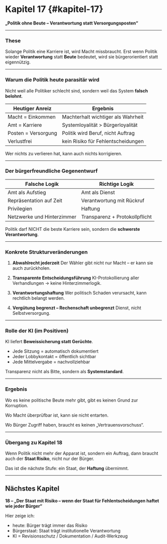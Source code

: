 # Kapitel 17 {#kapitel-17}

**„Politik ohne Beute – Verantwortung statt Versorgungsposten“**

---

### These

Solange Politik eine Karriere ist, wird Macht missbraucht.
Erst wenn Politik wieder **Verantwortung** statt **Beute** bedeutet,
wird sie bürgerorientiert statt eigennützig.

---

### Warum die Politik heute parasitär wird

Nicht weil alle Politiker schlecht sind,
sondern weil das System **falsch belohnt**.

| Heutiger Anreiz     | Ergebnis                           |
| ------------------- | ---------------------------------- |
| Macht = Einkommen   | Machterhalt wichtiger als Wahrheit |
| Amt = Karriere      | Systemloyalität > Bürgerloyalität  |
| Posten = Versorgung | Politik wird Beruf, nicht Auftrag  |
| Verlustfrei         | kein Risiko für Fehlentscheidungen |

Wer nichts zu verlieren hat,
kann auch nichts korrigieren.

---

### Der bürgerfreundliche Gegenentwurf

| Falsche Logik              | Richtige Logik                 |
| -------------------------- | ------------------------------ |
| Amt als Aufstieg           | Amt als Dienst                 |
| Repräsentation auf Zeit    | Verantwortung mit Rückruf      |
| Privilegien                | Haftung                        |
| Netzwerke und Hinterzimmer | Transparenz + Protokollpflicht |

Politik darf NICHT die beste Karriere sein,
sondern die **schwerste Verantwortung**.

---

### Konkrete Strukturveränderungen

1. **Abwahlrecht jederzeit**
   Der Wähler gibt nicht nur Macht – er kann sie auch zurückholen.

2. **Transparente Entscheidungsführung**
   KI-Protokollierung aller Verhandlungen → keine Hinterzimmerlogik.

3. **Verantwortungshaftung**
   Wer politisch Schaden verursacht, kann rechtlich belangt werden.

4. **Vergütung begrenzt – Rechenschaft unbegrenzt**
   Dienst, nicht Selbstversorgung.

---

### Rolle der KI (im Positiven)

KI liefert **Beweissicherung statt Gerüchte**.

* Jede Sitzung = automatisch dokumentiert
* Jeder Lobbykontakt = öffentlich sichtbar
* Jede Mittelvergabe = nachvollziehbar

Transparenz nicht als Bitte,
sondern als **Systemstandard**.

---

### Ergebnis

Wo es keine politische Beute mehr gibt,
gibt es keinen Grund zur Korruption.

Wo Macht überprüfbar ist,
kann sie nicht entarten.

Wo Bürger Zugriff haben,
braucht es keinen „Vertrauensvorschuss“.

---

### Übergang zu Kapitel 18

Wenn Politik nicht mehr der Apparat ist,
sondern ein Auftrag,
dann braucht auch der **Staat Risiko**,
nicht nur der Bürger.

Das ist die nächste Stufe:
ein Staat, der **Haftung** übernimmt.

---

## Nächstes Kapitel

**18 – „Der Staat mit Risiko – wenn der Staat für Fehlentscheidungen haftet wie jeder Bürger“**

Hier zeige ich:

* heute: Bürger trägt immer das Risiko
* Bürgerstaat: Staat trägt institutionelle Verantwortung
* KI = Revisionsschutz / Dokumentation / Audit-Werkzeug
